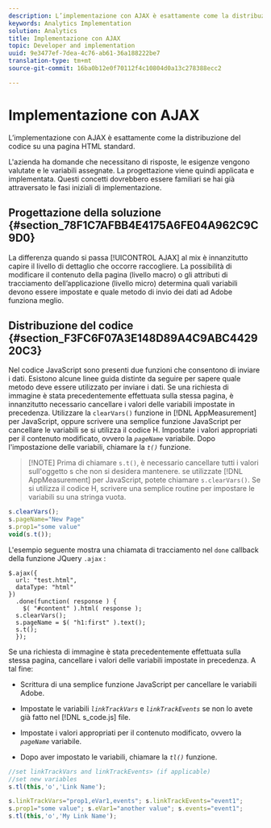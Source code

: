 ```yaml
---
description: L’implementazione con AJAX è esattamente come la distribuzione del codice su una pagina HTML standard.
keywords: Analytics Implementation
solution: Analytics
title: Implementazione con AJAX
topic: Developer and implementation
uuid: 9e3477ef-7dea-4c76-ab61-36a188222be7
translation-type: tm+mt
source-git-commit: 16ba0b12e0f70112f4c10804d0a13c278388ecc2

---
```



# Implementazione con AJAX

L’implementazione con AJAX è esattamente come la distribuzione del codice su una pagina HTML standard.

L'azienda ha domande che necessitano di risposte, le esigenze vengono valutate e le variabili assegnate. La progettazione viene quindi applicata e implementata. Questi concetti dovrebbero essere familiari se hai già attraversato le fasi iniziali di implementazione.

## Progettazione della soluzione {#section_78F1C7AFBB4E4175A6FE04A962C9C9D0}

La differenza quando si passa [!UICONTROL AJAX] al mix è innanzitutto capire il livello di dettaglio che occorre raccogliere. La possibilità di modificare il contenuto della pagina (livello macro) o gli attributi di tracciamento dell’applicazione (livello micro) determina quali variabili devono essere impostate e quale metodo di invio dei dati ad Adobe funziona meglio.

## Distribuzione del codice {#section_F3FC6F07A3E148D89A4C9ABC442920C3}

Nel codice JavaScript sono presenti due funzioni che consentono di inviare i dati. Esistono alcune linee guida distinte da seguire per sapere quale metodo deve essere utilizzato per inviare i dati.
Se una richiesta di immagine è stata precedentemente effettuata sulla stessa pagina, è innanzitutto necessario cancellare i valori delle variabili impostate in precedenza. Utilizzare la `clearVars()` funzione in [!DNL AppMeasurement] per JavaScript, oppure scrivere una semplice funzione JavaScript per cancellare le variabili se si utilizza il codice H. Impostate i valori appropriati per il contenuto modificato, ovvero la *`pageName`* variabile. Dopo l'impostazione delle variabili, chiamare la *`t()`* funzione.

> [!NOTE] Prima di chiamare `s.t()`, è necessario cancellare tutti i valori sull'oggetto s che non si desidera mantenere. se utilizzate [!DNL AppMeasurement] per JavaScript, potete chiamare `s.clearVars()`. Se si utilizza il codice H, scrivere una semplice routine per impostare le variabili su una stringa vuota.

```js
s.clearVars(); 
s.pageName="New Page" 
s.prop1="some value" 
void(s.t());
```

L'esempio seguente mostra una chiamata di tracciamento nel `done` callback della funzione JQuery `.ajax` :

```
$.ajax({ 
  url: "test.html", 
  dataType: "html" 
}) 
  .done(function( response ) { 
    $( "#content" ).html( response ); 
  s.clearVars(); 
  s.pageName = $( "h1:first" ).text(); 
  s.t(); 
  }); 
```

Se una richiesta di immagine è stata precedentemente effettuata sulla stessa pagina, cancellare i valori delle variabili impostate in precedenza. A tal fine:

* Scrittura di una semplice funzione JavaScript per cancellare le variabili Adobe.
* Impostate le variabili *`linkTrackVars`* e *`linkTrackEvents`* se non lo avete già fatto nel [!DNL s_code.js] file.

* Impostate i valori appropriati per il contenuto modificato, ovvero la *`pageName`* variabile.
* Dopo aver impostato le variabili, chiamare la *`tl()`* funzione.

```js
//set linkTrackVars and linkTrackEvents> (if applicable) 
//set new variables 
s.tl(this,'o','Link Name');
```

```js
s.linkTrackVars="prop1,eVar1,events"; s.linkTrackEvents="event1"; 
s.prop1="some value"; s.eVar1="another value"; s.events="event1"; 
s.tl(this,'o','My Link Name');
```

